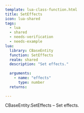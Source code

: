 ```yaml
---
template: lua-class-function.html
title: SetEffects
icon: lua-shared
tags:
  - lua
  - shared
  - needs-verification
  - needs-example
lua:
  library: CBaseEntity
  function: SetEffects
  realm: shared
  description: "Set effects."
  
  arguments:
    - name: "effects"
      type: number
  returns:
    
---
```


<div class="lua__search__keywords">
CBaseEntity:SetEffects &#x2013; Set effects.
</div>
